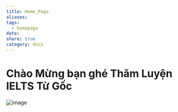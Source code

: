 ```yaml
---
title: Home_Page
aliases: 
tags:
  - homepage
date: 
share: true
category: docs
---
```


# Chào Mừng bạn ghé Thăm Luyện IELTS Từ Gốc
![image](https://github.com/user-attachments/assets/24e9f2c7-fc1e-4254-a3d0-0cca2bf48c9e)
